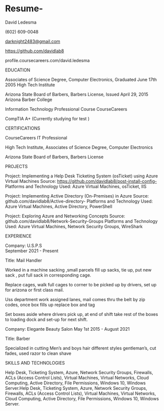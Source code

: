 # Resume-
David Ledesma

(602) 609-0048

darknight2483@gmail.com

https://github.com/davidlab8

profile.coursecareers.com/david.ledesma

EDUCATION

Associates of Science Degree,  Computer Electronics,  Graduated June 17th 2005                                        High Tech Institute

Arizona State Board of Barbers, Barbers License, Issued April 29, 2015	Arizona Barber College

Information Technology Professional Course	CourseCareers

CompTIA  A+ (Currently studying for test )



CERTIFICATIONS

CourseCareers IT Professional 

High Tech Institute, Associates of Science Degree, Computer Electronics 

Arizona State Board of Barbers, Barbers License 



PROJECTS

Project: 
Implementing a Help Desk Ticketing System (osTicket) using Azure 
Virtual Machines 
Source: https://github.com/davidlab8/post-install-config-
Platforms and Technology Used: Azure Virtual Machines, osTicket, IIS

Project: 
Implementing Active Directory (On-Premises) in Azure
Source: github.com/davidlab8/Active-directory-
Platforms and Technology Used: Azure Virtual Machines, Active Directory, PowerShell

Project: 
Exploring Azure and Networking Concepts
Source:  github.com/davidlab8/Network-Security-Groups
Platforms and Technology Used: Azure Virtual Machines, Network Security Groups, WireShark

EXPERIENCE

Company: 
U.S.P.S  	
                                                                                            September 2021 - Present
                                                                                           

Title: 
Mail Handler 

Worked in a machine sacking ,small parcels fill up sacks, tie  up, put new sack , put full sack in corresponding cage.

Replace cages, walk full cages to corner to be picked up by drivers, set up for arizona or first class mail. 

Uss department work assigned lanes, mail comes thru the belt by zip codes, once box fills up replace box and tag 

Set boxes aside where drivers pick up,  at end of shift take rest of the boxes to loading dock and set-up for next shift.



Company: 
Elegante Beauty Salon 	May 1st 2015 - August 2021

Title: Barber 

Specialized in cutting Men’s and boys hair different styles gentleman’s, cut fades, used razor to clean shave 

SKILLS AND TECHNOLOGIES

Help Desk, Ticketing System, Azure, Network Security Groups, Firewalls, ACLs (Access Control Lists), Virtual Machines, Virtual Networks, Cloud Computing, Active Directory, File Permissions, Windows 10, Windows Server.Help Desk, Ticketing System, Azure, Network Security Groups, Firewalls, ACLs (Access Control Lists), Virtual Machines, Virtual Networks, Cloud Computing, Active Directory, File Permissions, Windows 10, Windows Server.
